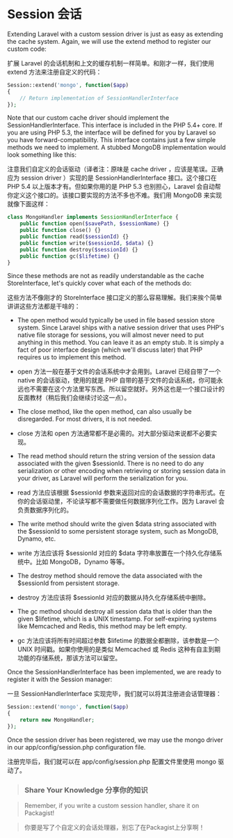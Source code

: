 
# Session 会话

Extending Laravel with a custom session driver is just as easy as extending the cache system. Again, we will use the extend method to register our custom code:

扩展 Laravel 的会话机制和上文的缓存机制一样简单。和刚才一样，我们使用 extend 方法来注册自定义的代码：

```php
Session::extend('mongo', function($app)
{
    // Return implementation of SessionHandlerInterface
});
```

Note that our custom cache driver should implement the SessionHandlerInterface. This interface is included in the PHP 5.4+ core. If you are using PHP 5.3, the interface will be defined for you by Laravel so you have forward-compatibility. This interface contains just a few simple methods we need to implement. A stubbed MongoDB implementation would look something like this:

注意我们自定义的会话驱动（译者注：原味是 cache driver ，应该是笔误。正确应为 session driver ）实现的是 SessionHandlerInterface 接口。这个接口在 PHP 5.4 以上版本才有。但如果你用的是 PHP 5.3 也别担心，Laravel 会自动帮你定义这个接口的。该接口要实现的方法不多也不难。我们用 MongoDB 来实现就像下面这样：

```php
class MongoHandler implements SessionHandlerInterface {
    public function open($savePath, $sessionName) {}
    public function close() {}
    public function read($sessionId) {}
    public function write($sessionId, $data) {}
    public function destroy($sessionId) {}
    public function gc($lifetime) {}
}
```

Since these methods are not as readily understandable as the cache StoreInterface, let's quickly cover what each of the methods do:

这些方法不像刚才的 StoreInterface 接口定义的那么容易理解。我们来挨个简单讲讲这些方法都是干啥的：

* The open method would typically be used in file based session store system. Since Laravel ships with a native session driver that uses PHP's native file storage for sessions, you will almost never need to put anything in this method. You can leave it as an empty stub. It is simply a fact of poor interface design (which we'll discuss later) that PHP requires us to implement this method.
* open 方法一般在基于文件的会话系统中才会用到。Laravel 已经自带了一个 native 的会话驱动，使用的就是 PHP 自带的基于文件的会话系统，你可能永远也不需要在这个方法里写东西。所以留空就好。另外这也是一个接口设计的反面教材（稍后我们会继续讨论这一点）。

* The close method, like the open method, can also usually be disregarded. For most drivers, it is not needed.

* close 方法和 open 方法通常都不是必需的。对大部分驱动来说都不必要实现。

* The read method should return the string version of the session data associated with the given $sessionId. There is no need to do any serialization or other encoding when retrieving or storing session data in your driver, as Laravel will perform the serialization for you.

* read 方法应该根据 $sessionId 参数来返回对应的会话数据的字符串形式。在你的会话驱动里，不论读写都不需要做任何数据序列化工作。因为 Laravel 会负责数据序列化的。

* The write method should write the given $data string associated with the $sessionId to some persistent storage system, such as MongoDB, Dynamo, etc.

* write 方法应该将 $sessionId 对应的 $data 字符串放置在一个持久化存储系统中。比如 MongoDB，Dynamo 等等。

* The destroy method should remove the data associated with the $sessionId from persistent storage.

* destroy 方法应该将 $sessionId 对应的数据从持久化存储系统中删除。

* The gc method should destroy all session data that is older than the given $lifetime, which is a UNIX timestamp. For self-expiring systems like Memcached and Redis, this method may be left empty.

* gc 方法应该将所有时间超过参数 $lifetime 的数据全都删除，该参数是一个 UNIX 时间戳。如果你使用的是类似 Memcached 或 Redis 这种有自主到期功能的存储系统，那该方法可以留空。

Once the SessionHandlerInterface has been implemented, we are ready to register it with the Session manager:

一旦 SessionHandlerInterface 实现完毕，我们就可以将其注册进会话管理器：

```php
Session::extend('mongo', function($app)
{
    return new MongoHandler;
});
```

Once the session driver has been registered, we may use the mongo driver in our app/config/session.php configuration file.

注册完毕后，我们就可以在 app/config/session.php 配置文件里使用 mongo 驱动了。

> ### Share Your Knowledge 分享你的知识

> Remember, if you write a custom session handler, share it on Packagist!

> 你要是写了个自定义的会话处理器，别忘了在Packagist上分享啊！
